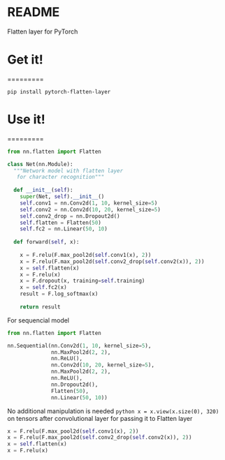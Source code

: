 # README #

Flatten layer for PyTorch

# Get it!
=========

```shell
pip install pytorch-flatten-layer
```

# Use it!
=========

```python
from nn.flatten import Flatten

class Net(nn.Module):
  """Network model with flatten layer
   for character recognition"""
  
  def __init__(self):
    super(Net, self).__init__()
    self.conv1 = nn.Conv2d(1, 10, kernel_size=5)
    self.conv2 = nn.Conv2d(10, 20, kernel_size=5)
    self.conv2_drop = nn.Dropout2d()
    self.flatten = Flatten(50)
    self.fc2 = nn.Linear(50, 10)
  
  def forward(self, x):
      
    x = F.relu(F.max_pool2d(self.conv1(x), 2))
    x = F.relu(F.max_pool2d(self.conv2_drop(self.conv2(x)), 2))
    x = self.flatten(x)
    x = F.relu(x)
    x = F.dropout(x, training=self.training)
    x = self.fc2(x)
    result = F.log_softmax(x)
    
    return result
```

For sequencial model

```python
from nn.flatten import Flatten

nn.Sequential(nn.Conv2d(1, 10, kernel_size=5),
              nn.MaxPool2d(2, 2),
              nn.ReLU(),
              nn.Conv2d(10, 20, kernel_size=5),
              nn.MaxPool2d(2, 2),
              nn.ReLU(),
              nn.Dropout2d(),
              Flatten(50),
              nn.Linear(50, 10))   
```

No additional manipulation is needed ```python x = x.view(x.size(0), 320)``` on tensors after convolutional layer for passing it to Flatten layer

```python
x = F.relu(F.max_pool2d(self.conv1(x), 2))
x = F.relu(F.max_pool2d(self.conv2_drop(self.conv2(x)), 2))
x = self.flatten(x)
x = F.relu(x)
```
    



